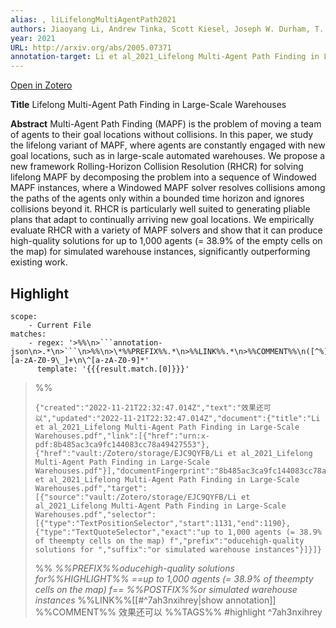 ```yaml
---
alias: , liLifelongMultiAgentPath2021
authors: Jiaoyang Li, Andrew Tinka, Scott Kiesel, Joseph W. Durham, T. K. Satish Kumar, Sven Koenig
year: 2021
URL: http://arxiv.org/abs/2005.07371
annotation-target: Li et al_2021_Lifelong Multi-Agent Path Finding in Large-Scale Warehouses.pdf
---
```

[Open in Zotero](zotero://select/items/@liLifelongMultiAgentPath2021)

**Title** Lifelong Multi-Agent Path Finding in Large-Scale Warehouses

**Abstract** Multi-Agent Path Finding (MAPF) is the problem of moving a team of agents to their goal locations without collisions. In this paper, we study the lifelong variant of MAPF, where agents are constantly engaged with new goal locations, such as in large-scale automated warehouses. We propose a new framework Rolling-Horizon Collision Resolution (RHCR) for solving lifelong MAPF by decomposing the problem into a sequence of Windowed MAPF instances, where a Windowed MAPF solver resolves collisions among the paths of the agents only within a bounded time horizon and ignores collisions beyond it. RHCR is particularly well suited to generating pliable plans that adapt to continually arriving new goal locations. We empirically evaluate RHCR with a variety of MAPF solvers and show that it can produce high-quality solutions for up to 1,000 agents (= 38.9\% of the empty cells on the map) for simulated warehouse instances, significantly outperforming existing work.

## Highlight
```aggregator
scope:
    - Current File
matches:
    - regex: '>%%\n>```annotation-json\n>.*\n>```\n>%%\n>\*%%PREFIX%%.*\n>%%LINK%%.*\n>%%COMMENT%%\n([^%]*\n)*>%%TAGS%%\n>\#[a-zA-Z0-9\_]+\n\^[a-zA-Z0-9]*'
      template: '{{{result.match.[0]}}}'
```


>%%
>```annotation-json
>{"created":"2022-11-21T22:32:47.014Z","text":"效果还可以","updated":"2022-11-21T22:32:47.014Z","document":{"title":"Li et al_2021_Lifelong Multi-Agent Path Finding in Large-Scale Warehouses.pdf","link":[{"href":"urn:x-pdf:8b485ac3ca9fc144083cc78a49427553"},{"href":"vault:/Zotero/storage/EJC9QYFB/Li et al_2021_Lifelong Multi-Agent Path Finding in Large-Scale Warehouses.pdf"}],"documentFingerprint":"8b485ac3ca9fc144083cc78a49427553"},"uri":"vault:/Zotero/storage/EJC9QYFB/Li et al_2021_Lifelong Multi-Agent Path Finding in Large-Scale Warehouses.pdf","target":[{"source":"vault:/Zotero/storage/EJC9QYFB/Li et al_2021_Lifelong Multi-Agent Path Finding in Large-Scale Warehouses.pdf","selector":[{"type":"TextPositionSelector","start":1131,"end":1190},{"type":"TextQuoteSelector","exact":"up to 1,000 agents (= 38.9% of theempty cells on the map) f","prefix":"oducehigh-quality solutions for ","suffix":"or simulated warehouse instances"}]}]}
>```
>%%
>*%%PREFIX%%oducehigh-quality solutions for%%HIGHLIGHT%% ==up to 1,000 agents (= 38.9% of theempty cells on the map) f== %%POSTFIX%%or simulated warehouse instances*
>%%LINK%%[[#^7ah3nxihrey|show annotation]]
>%%COMMENT%%
>效果还可以
>%%TAGS%%
>#highlight
^7ah3nxihrey
